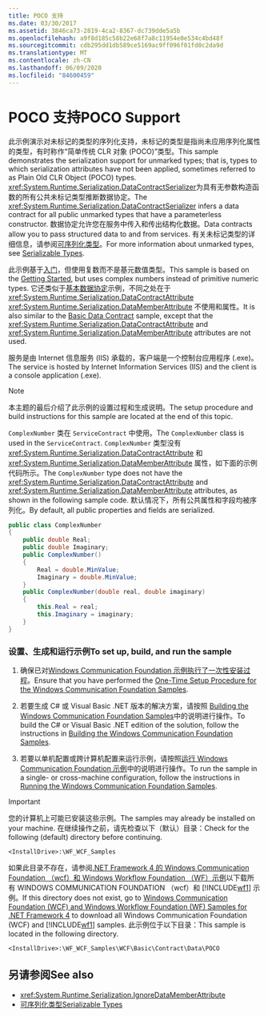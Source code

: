 ```yaml
---
title: POCO 支持
ms.date: 03/30/2017
ms.assetid: 3846ca73-2819-4ca2-8367-dc739dde5a5b
ms.openlocfilehash: a9f8d185c58b22e68f7a8c11954e0e534c4bd48f
ms.sourcegitcommit: cdb295dd1db589ce5169ac9ff096f01fd0c2da9d
ms.translationtype: MT
ms.contentlocale: zh-CN
ms.lasthandoff: 06/09/2020
ms.locfileid: "84600459"
---
```

# <a name="poco-support"></a><span data-ttu-id="e134f-102">POCO 支持</span><span class="sxs-lookup"><span data-stu-id="e134f-102">POCO Support</span></span>
<span data-ttu-id="e134f-103">此示例演示对未标记的类型的序列化支持，未标记的类型是指尚未应用序列化属性的类型，有时称作“简单传统 CLR 对象 (POCO)”类型。</span><span class="sxs-lookup"><span data-stu-id="e134f-103">This sample demonstrates the serialization support for unmarked types; that is, types to which serialization attributes have not been applied, sometimes referred to as Plain Old CLR Object (POCO) types.</span></span> <span data-ttu-id="e134f-104"><xref:System.Runtime.Serialization.DataContractSerializer>为具有无参数构造函数的所有公共未标记类型推断数据协定。</span><span class="sxs-lookup"><span data-stu-id="e134f-104">The <xref:System.Runtime.Serialization.DataContractSerializer> infers a data contract for all public unmarked types that have a parameterless constructor.</span></span> <span data-ttu-id="e134f-105">数据协定允许您在服务中传入和传出结构化数据。</span><span class="sxs-lookup"><span data-stu-id="e134f-105">Data contracts allow you to pass structured data to and from services.</span></span> <span data-ttu-id="e134f-106">有关未标记类型的详细信息，请参阅[可序列化类型](../feature-details/serializable-types.md)。</span><span class="sxs-lookup"><span data-stu-id="e134f-106">For more information about unmarked types, see [Serializable Types](../feature-details/serializable-types.md).</span></span>  
  
 <span data-ttu-id="e134f-107">此示例基于[入门](getting-started-sample.md)，但使用复数而不是基元数值类型。</span><span class="sxs-lookup"><span data-stu-id="e134f-107">This sample is based on the [Getting Started](getting-started-sample.md), but uses complex numbers instead of primitive numeric types.</span></span> <span data-ttu-id="e134f-108">它还类似于[基本数据协定](basic-data-contract.md)示例，不同之处在于 <xref:System.Runtime.Serialization.DataContractAttribute> <xref:System.Runtime.Serialization.DataMemberAttribute> 不使用和属性。</span><span class="sxs-lookup"><span data-stu-id="e134f-108">It is also similar to the [Basic Data Contract](basic-data-contract.md) sample, except that the <xref:System.Runtime.Serialization.DataContractAttribute> and <xref:System.Runtime.Serialization.DataMemberAttribute> attributes are not used.</span></span>  
  
 <span data-ttu-id="e134f-109">服务是由 Internet 信息服务 (IIS) 承载的，客户端是一个控制台应用程序 (.exe)。</span><span class="sxs-lookup"><span data-stu-id="e134f-109">The service is hosted by Internet Information Services (IIS) and the client is a console application (.exe).</span></span>  
  
> [!NOTE]
> <span data-ttu-id="e134f-110">本主题的最后介绍了此示例的设置过程和生成说明。</span><span class="sxs-lookup"><span data-stu-id="e134f-110">The setup procedure and build instructions for this sample are located at the end of this topic.</span></span>  
  
 <span data-ttu-id="e134f-111">`ComplexNumber` 类在 `ServiceContract` 中使用。</span><span class="sxs-lookup"><span data-stu-id="e134f-111">The `ComplexNumber` class is used in the `ServiceContract`.</span></span> <span data-ttu-id="e134f-112">`ComplexNumber` 类型没有 <xref:System.Runtime.Serialization.DataContractAttribute> 和 <xref:System.Runtime.Serialization.DataMemberAttribute> 属性，如下面的示例代码所示。</span><span class="sxs-lookup"><span data-stu-id="e134f-112">The `ComplexNumber` type does not have the <xref:System.Runtime.Serialization.DataContractAttribute> and <xref:System.Runtime.Serialization.DataMemberAttribute> attributes, as shown in the following sample code.</span></span> <span data-ttu-id="e134f-113">默认情况下，所有公共属性和字段均被序列化。</span><span class="sxs-lookup"><span data-stu-id="e134f-113">By default, all public properties and fields are serialized.</span></span>  
  
```csharp
public class ComplexNumber  
{  
    public double Real;  
    public double Imaginary;  
    public ComplexNumber()  
    {  
        Real = double.MinValue;  
        Imaginary = double.MinValue;  
    }  
    public ComplexNumber(double real, double imaginary)  
    {  
        this.Real = real;  
        this.Imaginary = imaginary;  
    }  
}  
```  
  
### <a name="to-set-up-build-and-run-the-sample"></a><span data-ttu-id="e134f-114">设置、生成和运行示例</span><span class="sxs-lookup"><span data-stu-id="e134f-114">To set up, build, and run the sample</span></span>  
  
1. <span data-ttu-id="e134f-115">确保已对[Windows Communication Foundation 示例执行了一次性安装过程](one-time-setup-procedure-for-the-wcf-samples.md)。</span><span class="sxs-lookup"><span data-stu-id="e134f-115">Ensure that you have performed the [One-Time Setup Procedure for the Windows Communication Foundation Samples](one-time-setup-procedure-for-the-wcf-samples.md).</span></span>  
  
2. <span data-ttu-id="e134f-116">若要生成 C# 或 Visual Basic .NET 版本的解决方案，请按照 [Building the Windows Communication Foundation Samples](building-the-samples.md)中的说明进行操作。</span><span class="sxs-lookup"><span data-stu-id="e134f-116">To build the C# or Visual Basic .NET edition of the solution, follow the instructions in [Building the Windows Communication Foundation Samples](building-the-samples.md).</span></span>  
  
3. <span data-ttu-id="e134f-117">若要以单机配置或跨计算机配置来运行示例，请按照[运行 Windows Communication Foundation 示例](running-the-samples.md)中的说明进行操作。</span><span class="sxs-lookup"><span data-stu-id="e134f-117">To run the sample in a single- or cross-machine configuration, follow the instructions in [Running the Windows Communication Foundation Samples](running-the-samples.md).</span></span>  
  
> [!IMPORTANT]
> <span data-ttu-id="e134f-118">您的计算机上可能已安装这些示例。</span><span class="sxs-lookup"><span data-stu-id="e134f-118">The samples may already be installed on your machine.</span></span> <span data-ttu-id="e134f-119">在继续操作之前，请先检查以下（默认）目录：</span><span class="sxs-lookup"><span data-stu-id="e134f-119">Check for the following (default) directory before continuing.</span></span>  
>
> `<InstallDrive>:\WF_WCF_Samples`  
>
> <span data-ttu-id="e134f-120">如果此目录不存在，请参阅[.NET Framework 4 的 Windows Communication Foundation （wcf）和 Windows Workflow Foundation （WF）示例](https://www.microsoft.com/download/details.aspx?id=21459)以下载所有 WINDOWS COMMUNICATION FOUNDATION （wcf）和 [!INCLUDE[wf1](../../../../includes/wf1-md.md)] 示例。</span><span class="sxs-lookup"><span data-stu-id="e134f-120">If this directory does not exist, go to [Windows Communication Foundation (WCF) and Windows Workflow Foundation (WF) Samples for .NET Framework 4](https://www.microsoft.com/download/details.aspx?id=21459) to download all Windows Communication Foundation (WCF) and [!INCLUDE[wf1](../../../../includes/wf1-md.md)] samples.</span></span> <span data-ttu-id="e134f-121">此示例位于以下目录：</span><span class="sxs-lookup"><span data-stu-id="e134f-121">This sample is located in the following directory.</span></span>  
>
> `<InstallDrive>:\WF_WCF_Samples\WCF\Basic\Contract\Data\POCO`  
  
## <a name="see-also"></a><span data-ttu-id="e134f-122">另请参阅</span><span class="sxs-lookup"><span data-stu-id="e134f-122">See also</span></span>

- <xref:System.Runtime.Serialization.IgnoreDataMemberAttribute>
- [<span data-ttu-id="e134f-123">可序列化类型</span><span class="sxs-lookup"><span data-stu-id="e134f-123">Serializable Types</span></span>](../feature-details/serializable-types.md)
